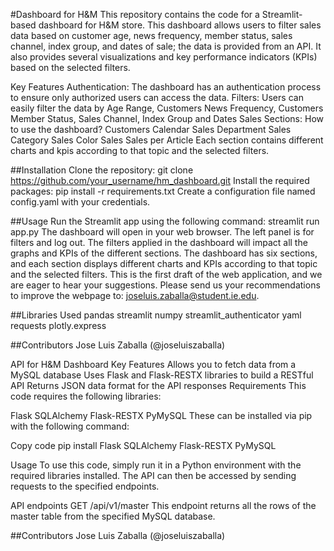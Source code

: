 #Dashboard for H&M 
This repository contains the code for a Streamlit-based dashboard for H&M store. This dashboard allows users to filter sales data based on customer age, news frequency, member status, sales channel, index group, and dates of sale; the data is provided from an API. It also provides several visualizations and key performance indicators (KPIs) based on the selected filters.

Key Features
Authentication: The dashboard has an authentication process to ensure only authorized users can access the data.
Filters: Users can easily filter the data by Age Range, Customers News Frequency, Customers Member Status, Sales Channel, Index Group and Dates Sales
Sections:
How to use the dashboard?
Customers
Calendar Sales
Department Sales
Category Sales
Color Sales
Sales per Article
Each section contains different charts and kpis according to that topic and the selected filters.

##Installation
Clone the repository: git clone https://github.com/your_username/hm_dashboard.git
Install the required packages: pip install -r requirements.txt
Create a configuration file named config.yaml with your credentials.

##Usage
Run the Streamlit app using the following command: streamlit run app.py
The dashboard will open in your web browser.
The left panel is for filters and log out. The filters applied in the dashboard will impact all the graphs and KPIs of the different sections.
The dashboard has six sections, and each section displays different charts and KPIs according to that topic and the selected filters.
This is the first draft of the web application, and we are eager to hear your suggestions. Please send us your recommendations to improve the webpage to: joseluis.zaballa@student.ie.edu.

##Libraries Used
pandas
streamlit
numpy
streamlit_authenticator
yaml
requests
plotly.express

##Contributors
Jose Luis Zaballa (@joseluiszaballa)


API for H&M Dashboard
Key Features
Allows you to fetch data from a MySQL database
Uses Flask and Flask-RESTX libraries to build a RESTful API
Returns JSON data format for the API responses
Requirements
This code requires the following libraries:

Flask
SQLAlchemy
Flask-RESTX
PyMySQL
These can be installed via pip with the following command:

Copy code
pip install Flask SQLAlchemy Flask-RESTX PyMySQL

Usage
To use this code, simply run it in a Python environment with the required libraries installed. The API can then be accessed by sending requests to the specified endpoints.

API endpoints
GET /api/v1/master
This endpoint returns all the rows of the master table from the specified MySQL database.

##Contributors
Jose Luis Zaballa (@joseluiszaballa)